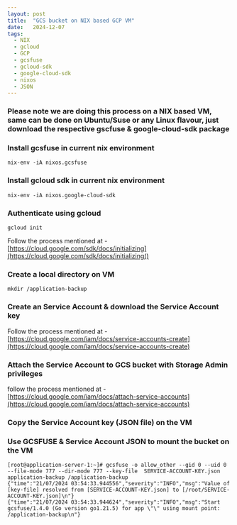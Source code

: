 ```yaml
---
layout: post
title:  "GCS bucket on NIX based GCP VM"
date:   2024-12-07
tags:
  - NIX
  - gcloud
  - GCP
  - gcsfuse
  - gcloud-sdk
  - google-cloud-sdk
  - nixos
  - JSON
---
```


### Please note we are doing this process on a NIX based VM, same can be done on Ubuntu/Suse or any Linux flavour, just download the respective gscfuse & google-cloud-sdk package

### Install gcsfuse in current nix environment
```
nix-env -iA nixos.gcsfuse
```
### Install gcloud sdk in current nix environment
```
nix-env -iA nixos.google-cloud-sdk
```
### Authenticate using gcloud 
```
gcloud init
```

Follow the process mentioned at - [https://cloud.google.com/sdk/docs/initializing](https://cloud.google.com/sdk/docs/initializing()

### Create a local directory on VM
```
mkdir /application-backup
```
### Create an Service Account & download the Service Account key

Follow the process mentioned at - [https://cloud.google.com/iam/docs/service-accounts-create](https://cloud.google.com/iam/docs/service-accounts-create)

### Attach the Service Account to GCS bucket with Storage Admin privileges

follow the process mentioned at - [https://cloud.google.com/iam/docs/attach-service-accounts](https://cloud.google.com/iam/docs/attach-service-accounts)

### Copy the Service Account key (JSON file) on the VM

### Use GCSFUSE & Service Account JSON to mount the bucket on the VM
```
[root@application-server-1:~]# gcsfuse -o allow_other --gid 0 --uid 0 --file-mode 777 --dir-mode 777 --key-file  SERVICE-ACCOUNT-KEY.json application-backup /application-backup
{"time":"21/07/2024 03:54:33.944556","severity":"INFO","msg":"Value of [key-file] resolved from [SERVICE-ACCOUNT-KEY.json] to [/root/SERVICE-ACCOUNT-KEY.json]\n"}
{"time":"21/07/2024 03:54:33.944624","severity":"INFO","msg":"Start gcsfuse/1.4.0 (Go version go1.21.5) for app \"\" using mount point: /application-backup\n"}
```